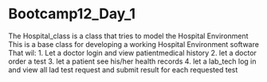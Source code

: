 # Bootcamp12_Day_1
The Hospital_class is a class that tries to model the Hospital Environment
This is a base class for developing a working Hospital Environment software
That wil:
		1. Let a doctor login and view patientmedical history
		2. let a doctor order a test 
		3. let a patient see his/her health records
		4. let a lab_tech log in and view all lad test request and submit result for each requested test 